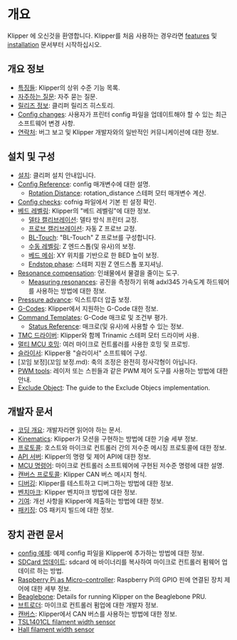 # 개요

Klipper 에 오신것을 환영합니다. Klipper를 처음 사용하는 경우라면 [features](Features.md) 및 [installation](Installation.md) 문서부터 시작하십시오.

## 개요 정보

- [특징들](Features.md): Klipper의 상위 수준 기능 목록.
- [자주하는 질문](FAQ.md): 자주 묻는 질문.
- [릴리즈 정보](Releases.md): 클리퍼 릴리즈 히스토리.
- [Config changes](Config_Changes.md): 사용자가 프린터 config 파일을 업데이트해야 할 수 있는 최근 소프트웨어 변경 사항.
- [연락처](Contact.md): 버그 보고 및 Klipper 개발자와의 일반적인 커뮤니케이션에 대한 정보.

## 설치 및 구성

- [설치](Installation.md): 클리퍼 설치 안내입니다.
- [Config Reference](Config_Reference.md): config 매개변수에 대한 설명.
   - [Rotation Distance](Rotation_Distance.md): rotation_distance 스테퍼 모터 매개변수 계산.
- [Config checks](Config_checks.md): cofnig 파일에서 기본 핀 설정 확인.
- [베드 레벨링](Bed_Level.md): Klipper의 "베드 레벨링"에 대한 정보.
   - [델타 캘리브레이션](Delta_Calibrate.md): 델타 방식 프린터 교정.
   - [프로브 캘리브레이션](Probe_Calibrate.md): 자동 Z 프로브 교정.
   - [BL-Touch](BLTouch.md): "BL-Touch" Z 프로브를 구성합니다.
   - [수동 레벨링](Manual_Level.md): Z 엔드스톱(및 유사)의 보정.
   - [베드 메쉬](Bed_Mesh.md): XY 위치를 기반으로 한 BED 높이 보정.
   - [Endstop phase](Endstop_Phase.md): 스테퍼 지원 Z 엔드스톱 포지셔닝.
- [Resonance compensation](Resonance_Compensation.md): 인쇄물에서 물결을 줄이는 도구.
   - [Measuring resonances](Measuring_Resonances.md): 공진을 측정하기 위해 adxl345 가속도계 하드웨어를 사용하는 방법에 대한 정보.
- [Pressure advance](Pressure_Advance.md): 익스트루더 압출 보정.
- [G-Codes](G-Codes.md): Klipper에서 지원하는 G-Code 대한 정보.
- [Command Templates](Command_Templates.md): G-Code 매크로 및 조건부 평가.
   - [Status Reference](Status_Reference.md): 매크로(및 유사)에 사용할 수 있는 정보.
- [TMC 드라이버](TMC_Drivers.md): Klipper와 함께 Trinamic 스테퍼 모터 드라이버 사용.
- [멀티 MCU 호밍](멀티_MCU_Homing.md): 여러 마이크로 컨트롤러를 사용한 호밍 및 프로빙.
- [슬라이서](Slicers.md): Klipper용 "슬라이서" 소프트웨어 구성.
- [꼬임 보정](꼬임 보정.md): 축의 조정은 완전히 정사각형이 아닙니다.
- [PWM tools](Using_PWM_Tools.md): 레이저 또는 스핀들과 같은 PWM 제어 도구를 사용하는 방법에 대한 안내.
- [Exclude Object](Exclude_Object.md): The guide to the Exclude Objecs implementation.

## 개발자 문서

- [코딩 개요](Code_Overview.md): 개발자라면 읽어야 하는 문서.
- [Kinematics](Kinematics.md): Klipper가 모션을 구현하는 방법에 대한 기술 세부 정보.
- [프로토콜](Protocol.md): 호스트와 마이크로 컨트롤러 간의 저수준 메시징 프로토콜에 대한 정보.
- [API 서버](API_Server.md): Klipper의 명령 및 제어 API에 대한 정보.
- [MCU 명령어](MCU_Commands.md): 마이크로 컨트롤러 소프트웨어에 구현된 저수준 명령에 대한 설명.
- [캔버스 프로토콜](CANBUS_protocol.md): Klipper CAN 버스 메시지 형식.
- [디버깅](Debugging.md): Klipper를 테스트하고 디버그하는 방법에 대한 정보.
- [벤치마크](Benchmarks.md): Klipper 벤치마크 방법에 대한 정보.
- [기여](CONTRIBUTING.md): 개선 사항을 Klipper에 제출하는 방법에 대한 정보.
- [패키징](Packaging.md): OS 패키지 빌드에 대한 정보.

## 장치 관련 문서

- [config 예제](Example_Configs.md): 예제 config 파일을 Klipper에 추가하는 방법에 대한 정보.
- [SDCard 업데이트](SDCard_Updates.md): sdcard 에 바이너리를 복사하여 마이크로 컨트롤러 펌웨어 업데이르 하는 방법.
- [Raspberry Pi as Micro-controller](RPi_microcontroller.md): Raspberry Pi의 GPIO 핀에 연결된 장치 제어에 대한 세부 정보.
- [Beaglebone](Beaglebone.md): Details for running Klipper on the Beaglebone PRU.
- [브트로더](Bootloaders.md): 마이크로 컨트롤러 펌업에 대한 개발자 정보.
- [캔버스](CANBUS.md): Klipper에서 CAN 버스를 사용하는 방법에 대한 정보.
- [TSL1401CL filament width sensor](TSL1401CL_Filament_Width_Sensor.md)
- [Hall filament width sensor](Hall_Filament_Width_Sensor.md)
